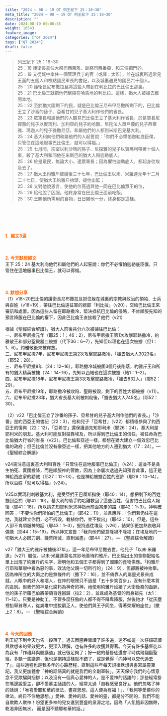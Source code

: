 ```yaml
---
title: "2024 – 08 – 19 QT 列王紀下 25：18~30"
meta_title: "2024 – 08 – 19 QT 列王紀下 25：18~30"
description: ""
date: 2024-08-19 00:00:55
weight: 16543
feature_image: 
categories: ["QT 2024"]
tags: ["QT 2024"]
draft: false
---
```


<blockquote>列王紀下 25：18~30<br />
25：18 護衛長拿住大祭司西萊雅、副祭司西番亞，和三個把門的，<br />
25：19 又從城中拿住一個管理兵丁的官（或譯：太監），並在城裏所遇常見王面的五個人和檢點國民軍長的書記，以及城裏遇見的國民六十個人。<br />
25：20 護衛長尼布撒拉旦將這些人帶到在利比拉的巴比倫王那裏。<br />
25：21 巴比倫王就把他們擊殺在哈馬地的利比拉。這樣，猶大人被擄去離開本地。<br />
25：22 至於猶大國剩下的民，就是巴比倫王尼布甲尼撒所剩下的，巴比倫王立了沙番的孫子、亞希甘的兒子基大利作他們的省長。<br />
25：23 眾軍長和屬他們的人聽見巴比倫王立了基大利作省長，於是軍長尼探雅的兒子以實瑪利、加利亞的兒子約哈難、尼陀法人單戶蔑的兒子西萊雅、瑪迦人的兒子雅撒尼亞，和屬他們的人都到米斯巴見基大利。<br />
25：24 基大利向他們和屬他們的人起誓說：「你們不必懼怕迦勒底臣僕，只管住在這地服事巴比倫王，就可以得福。」<br />
25：25 七月間，宗室以利沙瑪的孫子、尼探雅的兒子以實瑪利帶著十個人來，殺了基大利和同他在米斯巴的猶大人與迦勒底人。<br />
25：26 於是眾民，無論大小，連眾軍長；因為懼怕迦勒底人，都起身往埃及去了。<br />
25：27 猶大王約雅斤被擄後三十七年，巴比倫王以未．米羅達元年十二月二十七日，使猶大王約雅斤抬頭，提他出監；<br />
25：28 又對他說恩言，使他的位高過與他一同在巴比倫眾王的位，<br />
25：29 給他脫了囚服。他終身常在巴比倫王面前吃飯。<br />
25：30 王賜他所需用的食物，日日賜他一分，終身都是這樣。</blockquote><br />
&nbsp;<br />
<br />
&nbsp;<br />
<br />
<span style="color: #ff6600;"><strong>1.  經文3遍</strong></span><br />
<br />
&nbsp;<br />
<br />
<span style="color: #ff6600;"><strong>2. 今天默想經文<br />
</strong></span>王下 25：24 基大利向他們和屬他們的人起誓說：你們不必懼怕迦勒底臣僕，只管住在這地服事巴比倫王，就可以得福。<br />
<br />
&nbsp;<br />
<br />
<strong><span style="color: #ff6600;">3. 默想分享<br />
</span></strong>（1）v18~20巴比倫的護衛長尼布撒拉旦抓住躲在城裏的宗教與政治的領袖、士兵與百姓（v18~19），帶往巴比倫遠征軍的總部「利比拉」（v20），交給巴比倫王來審訊和處置。因為這些人留在耶路撒冷，堅決抵抗巴比倫的侵略，不肯順服先知的預言降服在巴比倫的權下，因此巴比倫王直接殺了他們（v21）<br />
<br />
根據《聖經綜合解讀》，猶大人前後共分六次被擄往巴比倫：<br />
一、尼布甲尼撒元年（耶25：1；46：2），尼布甲尼撒王第1次攻擊耶路撒冷，約雅敬王和部分聖殿器皿被擄（代下36：6~7），先知但以理也在這次被擄（但1：1、6）。約雅敬後來被釋放。<br />
二、尼布甲尼撒7年，尼布甲尼撒王第2次攻擊耶路撒冷，「擄去猶大人3023名」（耶52：28）。<br />
三、尼布甲尼撒8年（24：12~16），耶路撒冷城被圍3個月後陷落，約雅斤王和所有的猶大精英被擄（24：14~16），先知以西結也在這次被擄（結1：1~2）。<br />
四、尼布甲尼撒18年，尼布甲尼撒王第3次攻擊耶路撒冷，「擄去832人」（耶52：29）。<br />
五、尼布甲尼撒19年，耶路撒冷被攻陷、聖殿被毀，剩下的百姓大都被擄（v11）。<br />
六、尼布甲尼撒23年，猶大省長基大利被刺殺後，「擄去猶大人745名」（耶52：30）。<br />
<br />
（2）v22「巴比倫王立了沙番的孫子、亞希甘的兒子基大利作他們的省長。」「沙番」是約西亞王的書記（22：3），他和兒子「亞希甘」（v22）都積極參與了約西亞王的復興（22：12），「亞希甘」還保護過先知耶利米（耶26：24），基大利是耶利米的朋友。基大利可能反對投靠埃及，所以得到巴比倫王的信任，被任命為巴比倫猶大行省的省長（v22）。巴比倫和亞述一樣，都想在猶大建立一個效忠巴比倫的政府；但巴比倫並沒有像亞述一樣，把其他地方的人遷到猶大（17：24）。— 《聖經綜合解讀》<br />
<br />
v24需注意這裏基大利叫百姓「只管住在這地服事巴比倫王」（v24），這並不是貪生怕死、賣國投降，而是順服神的管教，因為上帝屢次透過先知預言此事，這正是神給西底家的勸誡（耶27：12~13），也是神給被擄百姓的應許（耶29：10~14），所以百姓「就可以得福」（v24）。<br />
<br />
V25以實瑪利刺殺基大利，是受亞捫王巴厘斯指使（耶40：14），想把剩下的百姓擄到亞捫（耶41：10）。基大利的助手約哈難救回了這些百姓，但害怕巴比倫人報復（耶41：18），所以請先知耶利米求神指示前面當走的路（耶42：1~3）。神明確回答：「不要怕你們所怕的巴比倫王」（耶42：11），並且應許：「你們若仍住在這地，我就建立你們，必不拆毀，栽植你們，並不拔出」（耶42：10）。但是，這些人卻不肯順服神的話（耶43：1~3），堅持逃往埃及（v26），結果卻更加熱衷敬拜偶像（耶44：15~19）。所以神又宣告：「我向他們留意降禍不降福；在埃及地的一切猶大人必因刀劍、饑荒所滅，直到滅盡」（耶44：27）。— 《聖經綜合解讀》<br />
<br />
v27「猶大王約雅斤被擄後37年」，這一年尼布甲尼撒去世，他兒子「以未·米羅達」（v27）繼位。以未·米羅達莫名其妙地善待約雅斤。巴比倫出土的食物配給名單上出現了約雅斤的名字，證明他和五個王子都得到了國庫的食物供應。「約雅斤行耶和華眼中看為惡的事，效法他父親一切所行的」（24：9），但卻將被神抬舉。因為神所立的大衛之約是無條件的（撒下7：16），並不倚靠人的屬靈光景來成就。人眼中的好人和壞人，在神的眼裡只不過是「五十步笑百步」，沒有什麼本質的區別。但我們的神是化腐朽為神奇的神，祂使用約雅斤延續了大衛後裔的血脈，他的孫子所羅巴伯將帶領百姓回歸（拉2：2），並且成為基督的肉身祖先（太1：11~12）。只要是神動工，不管多麼狂傲的人都不得不降卑降服，然後祂才「從灰塵裡抬舉貧寒人，從糞堆中提拔窮乏人，使他們與王子同坐，得著榮耀的座位」（撒上2：8）。— 《聖經綜合解讀》<br />
<br />
&nbsp;<br />
<br />
<strong style="font-size: inherit;"><span style="color: #ff6600;">4. 今天的回應<br />
</span></strong>列王紀下到今天也告一段落了，過去囫圇吞棗讀了許多遍，還不如這一次仔細研讀與默想來的果效更大，更深入理解，也有許多的收獲與得著。今天有許多基督徒以為我有「作禮拜與聽講道」就已很足夠了；好一點的基督徒還會平時偶爾翻翻聖經，多聽一些講道，但也是抱持這樣就不錯了，或是覺得「向神可以交代過去了」。這些過程也是我多年的心路歷程，直到這些年每天規律默想與書寫屬靈筆記，我又更加體會「神的話語真的就是我們的全副軍裝」，天天保守我們的心懷意念不受欺騙與捆綁；以及沒有一個真心愛神的人，是不愛神的話語的；那些經常掛在嘴邊說愛主，卻不愛慕主話語的人，經常太過「自我感覺良好」。他們忽略了神的話說：「唯喜愛耶和華的律法，晝夜思想，這人便為有福！」、「我何等愛慕你的律法，終日不住地思想。」愛神、愛神的話、愛神的靈，都是分不開的，我們不能自欺欺人欺神！盼望更多神的兒女進到豐盛的泉源之地，因為「人飢餓非因無餅，乾渴非因無水， 而是因不聽耶和華的話。」<br />
<br />
&nbsp;<br />
<br />
<audio style="display: none;" controls="controls"></audio><br />
<br />
<audio style="display: none;" controls="controls"></audio><br />
<br />
<audio style="display: none;" controls="controls"></audio><br />
<br />
<audio style="display: none;" controls="controls"></audio><br />
<br />
<audio style="display: none;" controls="controls"></audio>
        
